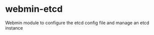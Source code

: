 webmin-etcd
===========

Webmin module to configure the etcd config file and manage an etcd instance
